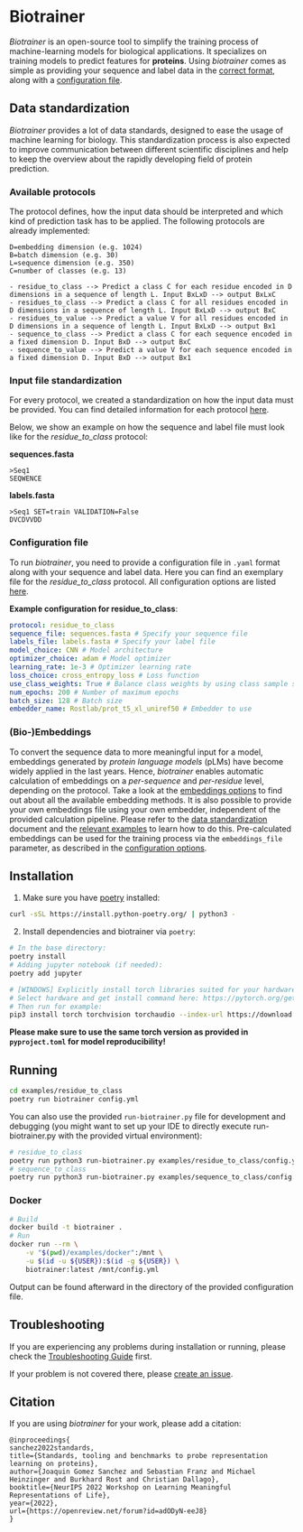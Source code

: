 # Biotrainer

*Biotrainer* is an open-source tool to simplify the training process of machine-learning models for biological
applications. It specializes on training models to predict features for **proteins**. 
Using *biotrainer* comes as simple as providing your sequence and label data in the 
[correct format](#data-standardization), along with a [configuration file](#example-configuration-file).

## Data standardization

*Biotrainer* provides a lot of data standards, designed to ease the usage of machine learning for biology. 
This standardization process is also expected to improve communication between different scientific disciplines
and help to keep the overview about the rapidly developing field of protein prediction.


### Available protocols

The protocol defines, how the input data should be interpreted and which kind of prediction task has to be applied.
The following protocols are already implemented:
```text
D=embedding dimension (e.g. 1024)
B=batch dimension (e.g. 30)
L=sequence dimension (e.g. 350)
C=number of classes (e.g. 13)

- residue_to_class --> Predict a class C for each residue encoded in D dimensions in a sequence of length L. Input BxLxD --> output BxLxC
- residues_to_class --> Predict a class C for all residues encoded in D dimensions in a sequence of length L. Input BxLxD --> output BxC
- residues_to_value --> Predict a value V for all residues encoded in D dimensions in a sequence of length L. Input BxLxD --> output Bx1
- sequence_to_class --> Predict a class C for each sequence encoded in a fixed dimension D. Input BxD --> output BxC
- sequence_to_value --> Predict a value V for each sequence encoded in a fixed dimension D. Input BxD --> output Bx1
```

### Input file standardization

For every protocol, we created a standardization on how the input data must be provided. You can find detailed 
information for each protocol [here](docs/data_standardization.md).

Below, we show an example on how the sequence and label file must look like for the *residue_to_class* protocol:

**sequences.fasta**
```fasta
>Seq1
SEQWENCE
```

**labels.fasta**
```fasta
>Seq1 SET=train VALIDATION=False
DVCDVVDD
```

### Configuration file

To run *biotrainer*, you need to provide a configuration file in `.yaml` format along with your sequence and label data. 
Here you can find an exemplary file for the *residue_to_class* protocol. All configuration options are listed
[here](docs/config_file_options.md).

**Example configuration for residue_to_class**:
```yaml
protocol: residue_to_class
sequence_file: sequences.fasta # Specify your sequence file
labels_file: labels.fasta # Specify your label file
model_choice: CNN # Model architecture 
optimizer_choice: adam # Model optimizer
learning_rate: 1e-3 # Optimizer learning rate
loss_choice: cross_entropy_loss # Loss function 
use_class_weights: True # Balance class weights by using class sample size in the given dataset
num_epochs: 200 # Number of maximum epochs
batch_size: 128 # Batch size
embedder_name: Rostlab/prot_t5_xl_uniref50 # Embedder to use
```

### (Bio-)Embeddings

To convert the sequence data to more meaningful input for a model, embeddings generated by 
*protein language models* (pLMs) have become widely applied in the last years. 
Hence, *biotrainer* enables automatic calculation of embeddings on a *per-sequence* and *per-residue* level, 
depending on the protocol. 
Take a look at the [embeddings options](docs/config_file_options.md#embeddings) to find out about all the available
embedding methods. It is also possible to provide your own embeddings file using your own embedder, 
independent of the provided calculation pipeline. Please refer to the 
[data standardization](docs/data_standardization.md#embeddings) document and the 
[relevant examples](examples/custom_embeddings/) to learn how to do this. Pre-calculated embeddings can be used for
the training process via the `embeddings_file` parameter, 
as described in the [configuration options](docs/config_file_options.md#embeddings).

## Installation

1. Make sure you have [poetry](https://python-poetry.org/) installed: 
```bash
curl -sSL https://install.python-poetry.org/ | python3 -
```

2. Install dependencies and biotrainer via `poetry`:
```bash
# In the base directory:
poetry install
# Adding jupyter notebook (if needed):
poetry add jupyter

# [WINDOWS] Explicitly install torch libraries suited for your hardware:
# Select hardware and get install command here: https://pytorch.org/get-started/locally/
# Then run for example:
pip3 install torch torchvision torchaudio --index-url https://download.pytorch.org/whl/cu118
```
**Please make sure to use the same torch version as provided in `pyproject.toml` for model reproducibility!**

## Running

```bash
cd examples/residue_to_class
poetry run biotrainer config.yml
```

You can also use the provided `run-biotrainer.py` file for development and debugging (you might want to set up your 
IDE to directly execute run-biotrainer.py with the provided virtual environment):
```bash
# residue_to_class
poetry run python3 run-biotrainer.py examples/residue_to_class/config.yml
# sequence_to_class
poetry run python3 run-biotrainer.py examples/sequence_to_class/config.yml
```

### Docker

```bash
# Build
docker build -t biotrainer .
# Run
docker run --rm \
    -v "$(pwd)/examples/docker":/mnt \
    -u $(id -u ${USER}):$(id -g ${USER}) \
    biotrainer:latest /mnt/config.yml
```

Output can be found afterward in the directory of the provided configuration file.

## Troubleshooting

If you are experiencing any problems during installation or running, 
please check the [Troubleshooting Guide](docs/troubleshooting.md) first.

If your problem is not covered there, please [create an issue](https://github.com/sacdallago/biotrainer/issues/new).

## Citation

If you are using *biotrainer* for your work, please add a citation:

```text
@inproceedings{
sanchez2022standards,
title={Standards, tooling and benchmarks to probe representation learning on proteins},
author={Joaquin Gomez Sanchez and Sebastian Franz and Michael Heinzinger and Burkhard Rost and Christian Dallago},
booktitle={NeurIPS 2022 Workshop on Learning Meaningful Representations of Life},
year={2022},
url={https://openreview.net/forum?id=adODyN-eeJ8}
}
```
